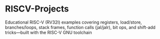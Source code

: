 # RISCV-Projects
Educational RISC-V (RV32I) examples covering registers, load/store, branches/loops, stack frames, function calls (jal/jalr), bit ops, and shift-add tricks—built with the RISC-V GNU toolchain
